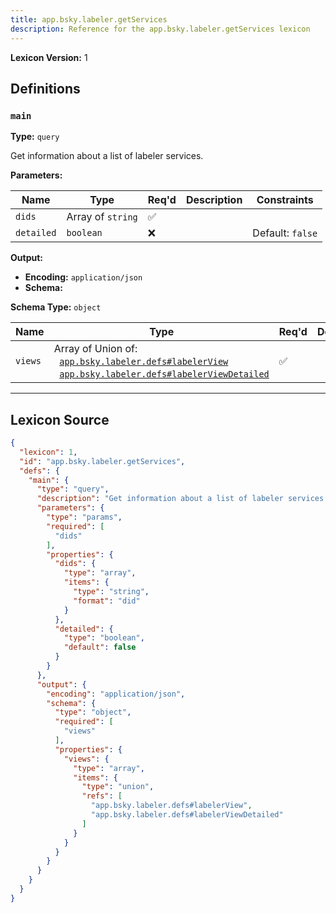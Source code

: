 ```yaml
---
title: app.bsky.labeler.getServices
description: Reference for the app.bsky.labeler.getServices lexicon
---
```

**Lexicon Version:** 1

## Definitions

<a name="main"></a>
### `main`

**Type:** `query`

Get information about a list of labeler services.

**Parameters:**

| Name | Type | Req'd  | Description | Constraints |
|------|------|----------|-------------|-------------|
| `dids` | Array of `string` | ✅  |  |  |
| `detailed` | `boolean` | ❌  |  | Default: `false` |
**Output:**

- **Encoding:** `application/json`
- **Schema:**

**Schema Type:** `object`

| Name | Type | Req'd  | Description | Constraints |
|------|------|----------|-------------|-------------|
| `views` | Array of Union of:<br/>&nbsp;&nbsp;[`app.bsky.labeler.defs#labelerView`](/lexicons/app/bsky/labeler/app-bsky-labeler-defs#labelerview)<br/>&nbsp;&nbsp;[`app.bsky.labeler.defs#labelerViewDetailed`](/lexicons/app/bsky/labeler/app-bsky-labeler-defs#labelerviewdetailed) | ✅  |  |  |

---

## Lexicon Source
```json
{
  "lexicon": 1,
  "id": "app.bsky.labeler.getServices",
  "defs": {
    "main": {
      "type": "query",
      "description": "Get information about a list of labeler services.",
      "parameters": {
        "type": "params",
        "required": [
          "dids"
        ],
        "properties": {
          "dids": {
            "type": "array",
            "items": {
              "type": "string",
              "format": "did"
            }
          },
          "detailed": {
            "type": "boolean",
            "default": false
          }
        }
      },
      "output": {
        "encoding": "application/json",
        "schema": {
          "type": "object",
          "required": [
            "views"
          ],
          "properties": {
            "views": {
              "type": "array",
              "items": {
                "type": "union",
                "refs": [
                  "app.bsky.labeler.defs#labelerView",
                  "app.bsky.labeler.defs#labelerViewDetailed"
                ]
              }
            }
          }
        }
      }
    }
  }
}
```
